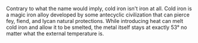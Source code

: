 Contrary to what the name would imply, cold iron isn't iron at all. Cold iron is a magic iron alloy developed by some antecyclic civilization that can pierce fey, fiend, and lycan natural protections. While introducing heat can melt cold iron and allow it to be smelted, the metal itself stays at exactly 53° no matter what the external temperature is.
